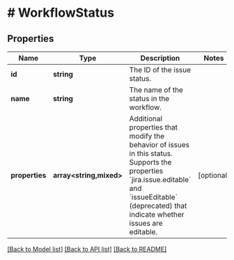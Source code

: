 # # WorkflowStatus

## Properties

Name | Type | Description | Notes
------------ | ------------- | ------------- | -------------
**id** | **string** | The ID of the issue status. |
**name** | **string** | The name of the status in the workflow. |
**properties** | **array<string,mixed>** | Additional properties that modify the behavior of issues in this status. Supports the properties &#x60;jira.issue.editable&#x60; and &#x60;issueEditable&#x60; (deprecated) that indicate whether issues are editable. | [optional]

[[Back to Model list]](../../README.md#models) [[Back to API list]](../../README.md#endpoints) [[Back to README]](../../README.md)
